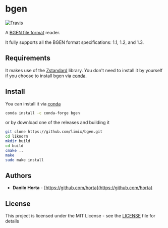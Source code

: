# bgen

[![Travis](https://img.shields.io/travis/limix/bgen.svg?style=flat-square)](https://travis-ci.org/limix/bgen)

A [BGEN file format](http://www.well.ox.ac.uk/~gav/bgen_format/) reader.

It fully supports all the BGEN format specifications: 1.1, 1.2, and 1.3.

## Requirements

It makes use of the [Zstandard](http://facebook.github.io/zstd/) library.
You don't need to install it by yourself if you choose to install bgen
via [conda](http://conda.pydata.org/docs/index.html).

## Install

You can install it via
[conda](http://conda.pydata.org/docs/index.html)

```bash
conda install -c conda-forge bgen
```

or by download one of the releases and building it

```bash
git clone https://github.com/limix/bgen.git
cd liknorm
mkdir build
cd build
cmake ..
make
sudo make install
```

## Authors

* **Danilo Horta** - [https://github.com/horta](https://github.com/horta)

## License

This project is licensed under the MIT License - see the
[LICENSE](LICENSE) file for details
